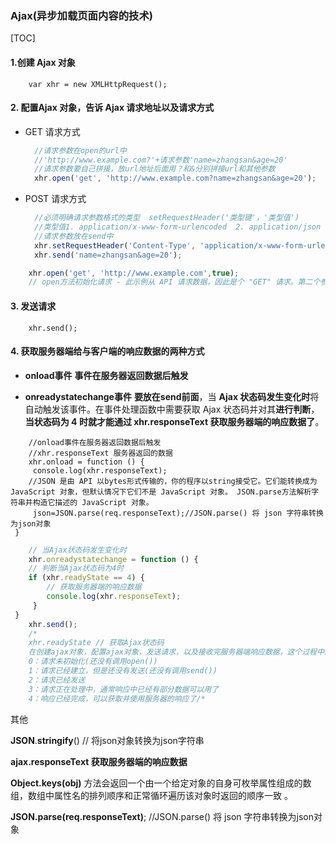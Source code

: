 ### Ajax(异步加载页面内容的技术)

[TOC]



#### 1.创建 Ajax 对象

```
 	var xhr = new XMLHttpRequest();
```

#### 2. 配置Ajax 对象，告诉 Ajax 请求地址以及请求方式

* GET 请求方式

  ```js
  	//请求参数在open的url中
  	//'http://www.example.com?'+请求参数'name=zhangsan&age=20'
  	//请求参数要自己拼接，放url地址后面用？和&分别拼接url和其他参数
  	xhr.open('get', 'http://www.example.com?name=zhangsan&age=20');
  
  ```

* POST 请求方式

  ```js
  	//必须明确请求参数格式的类型  setRequestHeader('类型键'，'类型值')
  	//类型值1. application/x-www-form-urlencoded  2. application/json
  	//请求参数放在send中
  	xhr.setRequestHeader('Content-Type', 'application/x-www-form-urlencoded')
  	xhr.send('name=zhangsan&age=20');
  ```

  

```js
	xhr.open('get', 'http://www.example.com',true);
	// open方法初始化请求 - 此示例从 API 请求数据，因此是个 "GET" 请求。第二个参数 open是你要从中请求数据的 API 的 URL。第三个参数是一个布尔值， true使其成为异步请求。
```

#### 3. 发送请求

```
	xhr.send(); 
```

#### 4. 获取服务器端给与客户端的响应数据的两种方式

* **onload事件**                                             **事件在服务器返回数据后触发**

* **onreadystatechange事件**  **要放在send前面**，当 **Ajax 状态码发生变化时**将自动触发该事件。在事件处理函数中需要获取 Ajax 状态码并对其**进行判断**，**当状态码为 4 时就才能通过 xhr.responseText 获取服务器端的响应数据了**。

```JS
	//onload事件在服务器返回数据后触发
	//xhr.responseText 服务器返回的数据
	xhr.onload = function () {
     console.log(xhr.responseText);
    //JSON 是由 API 以bytes形式传输的，你的程序以string接受它。它们能转换成为 JavaScript 对象，但默认情况下它们不是 JavaScript 对象。 JSON.parse方法解析字符串并构造它描述的 JavaScript 对象。
	 json=JSON.parse(req.responseText);//JSON.parse() 将 json 字符串转换为json对象
 }

```

```js
	// 当Ajax状态码发生变化时
	xhr.onreadystatechange = function () {
    // 判断当Ajax状态码为4时
    if (xhr.readyState == 4) {
    	// 获取服务器端的响应数据
        console.log(xhr.responseText);
     }
 }
	xhr.send();
	/*
	xhr.readyState // 获取Ajax状态码
	在创建ajax对象，配置ajax对象，发送请求，以及接收完服务器端响应数据，这个过程中的每一个步骤都会对应一个数值，这个数值就是ajax状态码。
	0：请求未初始化(还没有调用open())
	1：请求已经建立，但是还没有发送(还没有调用send())
	2：请求已经发送
	3：请求正在处理中，通常响应中已经有部分数据可以用了
	4：响应已经完成，可以获取并使用服务器的响应了/*

```



其他

**JSON**.**stringify**()	 // 将json对象转换为json字符串

**ajax.responseText 	获取服务器端的响应数据**

**Object.keys(obj)** 	方法会返回一个由一个给定对象的自身可枚举属性组成的数组，数组中属性名的排列顺序和正常循环遍历该对象时返回的顺序一致 。

**JSON.parse(req.responseText)**;	//JSON.parse() 将 json 字符串转换为json对象

